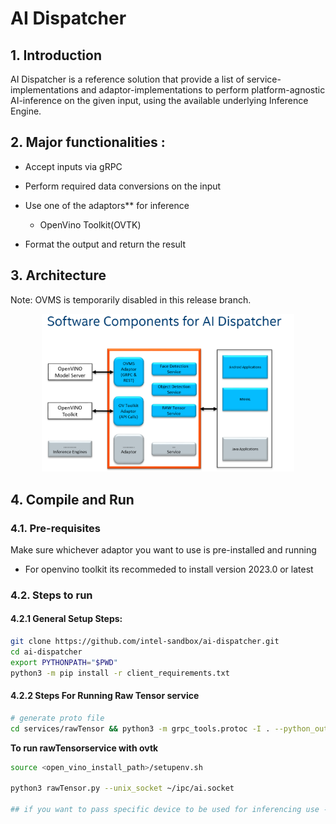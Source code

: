 # AI Dispatcher

## 1. Introduction
AI Dispatcher is a reference solution that provide a list of service-implementations and adaptor-implementations to perform platform-agnostic AI-inference on the given input, using the available underlying Inference Engine.​


## 2. Major functionalities :​

- Accept inputs via gRPC​

- Perform required data conversions on the input​

- Use one of the adaptors** for inference​
    - OpenVino Toolkit(OVTK)

- Format the output and return the result​


## 3. Architecture
Note: OVMS is temporarily disabled in this release branch.
<p align="center">
<img src="common/dispatcher_architecture.png"  width="80%" height="40%">
</p>

## 4. Compile and Run 
### 4.1. Pre-requisites
Make sure whichever adaptor you want to use is pre-installed and running

- For openvino toolkit its recommeded to install version 2023.0 or latest

### 4.2. Steps to run

#### 4.2.1 General Setup Steps:
```bash
git clone https://github.com/intel-sandbox/ai-dispatcher.git
cd ai-dispatcher
export PYTHONPATH="$PWD"
python3 -m pip install -r client_requirements.txt
```

#### 4.2.2 Steps For Running Raw Tensor service
```bash
# generate proto file
cd services/rawTensor && python3 -m grpc_tools.protoc -I . --python_out=. --grpc_python_out=. *.proto
```

**To run  rawTensorservice with ovtk**
```bash
source <open_vino_install_path>/setupenv.sh

python3 rawTensor.py --unix_socket ~/ipc/ai.socket

## if you want to pass specific device to be used for inferencing use --device GPU.1 or CPU
```
